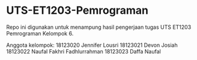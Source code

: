 # UTS-ET1203-Pemrograman
Repo ini digunakan untuk menampung hasil pengerjaan tugas UTS ET1203 Pemrograman Kelompok 6.

Anggota kelompok:
18123020	Jennifer Lousri
18123021	Devon Josiah
18123022	Naufal Fakhri Fadhlurrahman
18123023	Daffa Naufal

